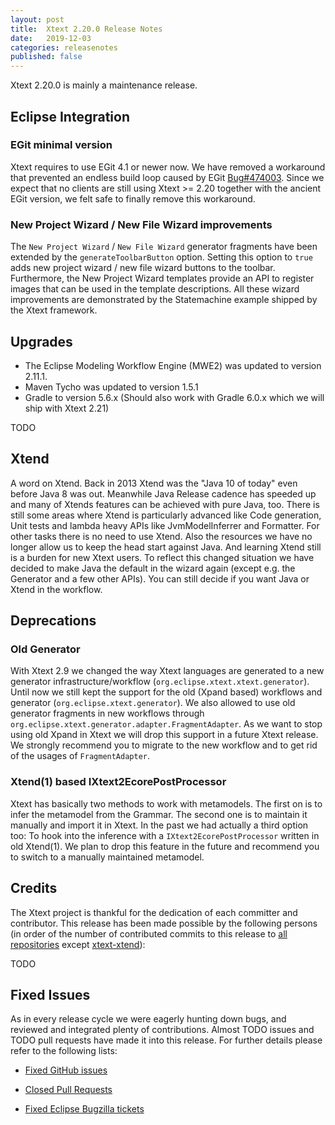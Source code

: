 ```yaml
---
layout: post
title:  Xtext 2.20.0 Release Notes
date:   2019-12-03
categories: releasenotes
published: false
---
```


Xtext 2.20.0 is mainly a maintenance release.

## Eclipse Integration

### EGit minimal version

Xtext requires to use EGit 4.1 or newer now. We have removed a workaround that prevented an endless build loop caused by EGit [Bug#474003](https://bugs.eclipse.org/bugs/show_bug.cgi?id=474003). Since we expect that no clients are still using Xtext >= 2.20 together with the ancient EGit version, we felt safe to finally remove this workaround.

### New Project Wizard / New File Wizard improvements
The `New Project Wizard` / `New File Wizard` generator fragments have been extended by the `generateToolbarButton` option. Setting this option to `true` adds new project wizard / new file wizard buttons to the toolbar. Furthermore, the New Project Wizard templates provide an API to
register images that can be used in the template descriptions. All these wizard improvements are demonstrated by the Statemachine example shipped by the Xtext framework.

## Upgrades

* The Eclipse Modeling Workflow Engine (MWE2) was updated to version 2.11.1.
* Maven Tycho was updated to version 1.5.1
* Gradle to version 5.6.x (Should also work with Gradle 6.0.x which we will ship with Xtext 2.21)

TODO

## Xtend

A word on Xtend. Back in 2013 Xtend was the "Java 10 of today" even before Java 8 was out. Meanwhile Java Release cadence has speeded up and many of Xtends features can be achieved with pure Java, too. There is still some areas where Xtend is particularly advanced like Code generation, Unit tests and lambda heavy APIs like JvmModelInferrer and Formatter. For other tasks there is no need to use Xtend. Also the resources we have no longer allow us to keep the head start against Java. And learning Xtend still is a burden for new Xtext users. To reflect this changed situation we have decided to make Java the default in the wizard again (except e.g. the Generator and a few other APIs). You can still decide if you want Java or Xtend in the workflow.

## Deprecations

### Old Generator

With Xtext 2.9 we changed the way Xtext languages are generated to a new generator infrastructure/workflow (`org.eclipse.xtext.xtext.generator`). Until now we still kept the support for the old (Xpand based) workflows and generator (`org.eclipse.xtext.generator`). We also allowed to use old generator fragments in new workflows through `org.eclipse.xtext.generator.adapter.FragmentAdapter`. As we want to stop using old Xpand in Xtext we will drop this support in a future Xtext release. We strongly recommend you to migrate to the new workflow and to get rid of the usages of `FragmentAdapter`.

### Xtend(1) based IXtext2EcorePostProcessor

Xtext has basically two methods to work with metamodels. The first on is to infer the metamodel from the Grammar. The second one is to maintain it manually and import it in Xtext. In the past we had actually a third option too: To hook into the inference with a `IXtext2EcorePostProcessor` written in old Xtend(1). We plan to drop this feature in the future and recommend you to switch to a manually maintained metamodel.

## Credits

The Xtext project is thankful for the dedication of each committer and contributor. This release has been made possible by the following persons (in order of the number of contributed commits to this release to [all repositories](https://github.com/eclipse/xtext#repositories) except [xtext-xtend](https://github.com/eclipse/xtext-xtend)):

TODO

## Fixed Issues

As in every release cycle we were eagerly hunting down bugs, and reviewed and integrated plenty of contributions. Almost TODO issues and TODO pull requests have made it into this release. For further details please refer to the following lists:

* [Fixed GitHub issues](https://github.com/search?utf8=%E2%9C%93&q=is%3Aissue+milestone%3ARelease_2.20+is%3Aclosed+repo%3Aeclipse%2Fxtext+repo%3Aeclipse%2Fxtext-core+repo%3Aeclipse%2Fxtext-lib+repo%3Aeclipse%2Fxtext-extras+repo%3Aeclipse%2Fxtext-eclipse+repo%3Aeclipse%2Fxtext-idea+repo%3Aeclipse%2Fxtext-web+repo%3Aeclipse%2Fxtext-maven+repo%3Aeclipse%2Fxtext-xtend&type=Issues&ref=searchresults)

* [Closed Pull Requests](https://github.com/search?utf8=%E2%9C%93&q=is%3Apr+milestone%3ARelease_2.20+is%3Aclosed+repo%3Aeclipse%2Fxtext+repo%3Aeclipse%2Fxtext-core+repo%3Aeclipse%2Fxtext-lib+repo%3Aeclipse%2Fxtext-extras+repo%3Aeclipse%2Fxtext-eclipse+repo%3Aeclipse%2Fxtext-idea+repo%3Aeclipse%2Fxtext-web+repo%3Aeclipse%2Fxtext-maven+repo%3Aeclipse%2Fxtext-xtend&type=Issues&ref=searchresults)

* [Fixed Eclipse Bugzilla tickets](https://bugs.eclipse.org/bugs/buglist.cgi?bug_status=RESOLVED&bug_status=VERIFIED&bug_status=CLOSED&classification=Modeling&classification=Tools&columnlist=product%2Ccomponent%2Cassigned_to%2Cbug_status%2Cresolution%2Cshort_desc%2Cchangeddate%2Ckeywords&f0=OP&f1=OP&f3=CP&f4=CP&known_name=Xtext%202.20&list_id=16618269&product=TMF&product=Xtend&query_based_on=Xtext%202.20&query_format=advanced&status_whiteboard=v2.20&status_whiteboard_type=allwordssubstr)
